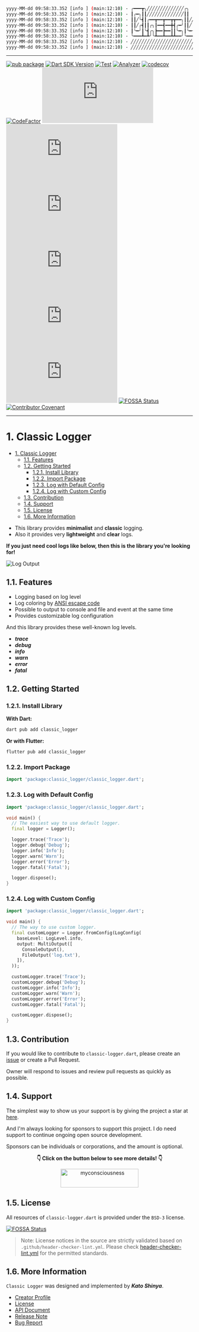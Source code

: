 ```bash
yyyy-MM-dd 09:58:33.352 [info ] (main:12:10) - ╭━━━┳╮╱╱╱╱╱╱╱╱╱╱╱╱╱╱╭╮
yyyy-MM-dd 09:58:33.352 [info ] (main:12:10) - ┃╭━╮┃┃╱╱╱╱╱╱╱╱╱╱╱╱╱╱┃┃
yyyy-MM-dd 09:58:33.352 [info ] (main:12:10) - ┃┃╱╰┫┃╭━━┳━━┳━━┳┳━━╮┃┃╱╱╭━━┳━━┳━━┳━━┳━╮
yyyy-MM-dd 09:58:33.352 [info ] (main:12:10) - ┃┃╱╭┫┃┃╭╮┃━━┫━━╋┫╭━╯┃┃╱╭┫╭╮┃╭╮┃╭╮┃┃━┫╭╯
yyyy-MM-dd 09:58:33.352 [info ] (main:12:10) - ┃╰━╯┃╰┫╭╮┣━━┣━━┃┃╰━╮┃╰━╯┃╰╯┃╰╯┃╰╯┃┃━┫┃
yyyy-MM-dd 09:58:33.352 [info ] (main:12:10) - ╰━━━┻━┻╯╰┻━━┻━━┻┻━━╯╰━━━┻━━┻━╮┣━╮┣━━┻╯
yyyy-MM-dd 09:58:33.352 [info ] (main:12:10) - ╱╱╱╱╱╱╱╱╱╱╱╱╱╱╱╱╱╱╱╱╱╱╱╱╱╱╱╭━╯┣━╯┃
yyyy-MM-dd 09:58:33.352 [info ] (main:12:10) - ╱╱╱╱╱╱╱╱╱╱╱╱╱╱╱╱╱╱╱╱╱╱╱╱╱╱╱╰━━┻━━╯
```

---

[![pub package](https://img.shields.io/pub/v/classic_logger.svg?logo=dart&logoColor=00b9fc)](https://pub.dartlang.org/packages/classic_logger)
[![Dart SDK Version](https://badgen.net/pub/sdk-version/classic_logger)](https://pub.dev/packages/classic_logger/)
[![Test](https://github.com/myConsciousness/classic-logger.dart/actions/workflows/test.yml/badge.svg)](https://github.com/myConsciousness/classic-logger.dart/actions/workflows/test.yml)
[![Analyzer](https://github.com/myConsciousness/classic-logger.dart/actions/workflows/analyzer.yml/badge.svg)](https://github.com/myConsciousness/classic-logger.dart/actions/workflows/analyzer.yml)
[![codecov](https://codecov.io/gh/myConsciousness/classic-logger.dart/branch/main/graph/badge.svg?token=WNTKO88X2O)](https://codecov.io/gh/myConsciousness/classic-logger.dart)
[![CodeFactor](https://www.codefactor.io/repository/github/myConsciousness/classic-logger.dart/badge)](https://www.codefactor.io/repository/github/myConsciousness/classic-logger.dart)
[![Issues](https://img.shields.io/github/issues/myConsciousness/classic-logger.dart?logo=github&logoColor=white)](https://github.com/myConsciousness/classic-logger.dart/issues)
[![Pull Requests](https://img.shields.io/github/issues-pr/myConsciousness/classic-logger.dart?logo=github&logoColor=white)](https://github.com/myConsciousness/classic-logger.dart/pulls)
[![Stars](https://img.shields.io/github/stars/myConsciousness/classic-logger.dart?logo=github&logoColor=white)](https://github.com/myConsciousness/classic-logger.dart)
[![Code size](https://img.shields.io/github/languages/code-size/myConsciousness/classic-logger.dart?logo=github&logoColor=white)](https://github.com/myConsciousness/classic-logger.dart)
[![Last Commits](https://img.shields.io/github/last-commit/myConsciousness/classic-logger.dart?logo=git&logoColor=white)](https://github.com/myConsciousness/classic-logger.dart/commits/main)
[![License](https://img.shields.io/github/license/myConsciousness/classic-logger.dart?logo=open-source-initiative&logoColor=green)](https://github.com/myConsciousness/classic-logger.dart/blob/main/LICENSE)
[![FOSSA Status](https://app.fossa.com/api/projects/git%2Bgithub.com%2FmyConsciousness%2Fclassic-logger.dart.svg?type=shield)](https://app.fossa.com/projects/git%2Bgithub.com%2FmyConsciousness%2Fclassic-logger.dart?ref=badge_shield)
[![Contributor Covenant](https://img.shields.io/badge/Contributor%20Covenant-2.1-4baaaa.svg)](https://github.com/myConsciousness/classic-logger.dart/blob/main/CODE_OF_CONDUCT.md)

---

# 1. Classic Logger

<!-- TOC -->

- [1. Classic Logger](#1-classic-logger)
  - [1.1. Features](#11-features)
  - [1.2. Getting Started](#12-getting-started)
    - [1.2.1. Install Library](#121-install-library)
    - [1.2.2. Import Package](#122-import-package)
    - [1.2.3. Log with Default Config](#123-log-with-default-config)
    - [1.2.4. Log with Custom Config](#124-log-with-custom-config)
  - [1.3. Contribution](#13-contribution)
  - [1.4. Support](#14-support)
  - [1.5. License](#15-license)
  - [1.6. More Information](#16-more-information)

<!-- /TOC -->

- This library provides **minimalist** and **classic** logging.
- Also it provides very **lightweight** and **clear** logs.

**If you just need cool logs like below, then this is the library you're looking for!**

![Log Output](https://user-images.githubusercontent.com/13072231/165417279-1cc2ea45-d758-44a6-8c98-6d74a295b4e0.png)

## 1.1. Features

- Logging based on log level
- Log coloring by [ANSI escape code](https://en.wikipedia.org/wiki/ANSI_escape_code)
- Possible to output to console and file and event at the same time
- Provides customizable log configuration

And this library provides these well-known log levels.

- **_trace_**
- **_debug_**
- **_info_**
- **_warn_**
- **_error_**
- **_fatal_**

## 1.2. Getting Started

### 1.2.1. Install Library

**With Dart:**

```bash
dart pub add classic_logger
```

**Or with Flutter:**

```bash
flutter pub add classic_logger
```

### 1.2.2. Import Package

```dart
import 'package:classic_logger/classic_logger.dart';
```

### 1.2.3. Log with Default Config

```dart
import 'package:classic_logger/classic_logger.dart';

void main() {
  // The easiest way to use default logger.
  final logger = Logger();

  logger.trace('Trace');
  logger.debug('Debug');
  logger.info('Info');
  logger.warn('Warn');
  logger.error('Error');
  logger.fatal('Fatal');

  logger.dispose();
}
```

### 1.2.4. Log with Custom Config

```dart
import 'package:classic_logger/classic_logger.dart';

void main() {
  // The way to use custom logger.
  final customLogger = Logger.fromConfig(LogConfig(
    baseLevel: LogLevel.info,
    output: MultiOutput([
      ConsoleOutput(),
      FileOutput('log.txt'),
    ]),
  ));

  customLogger.trace('Trace');
  customLogger.debug('Debug');
  customLogger.info('Info');
  customLogger.warn('Warn');
  customLogger.error('Error');
  customLogger.fatal('Fatal');

  customLogger.dispose();
}
```

## 1.3. Contribution

If you would like to contribute to `classic-logger.dart`, please create an [issue](https://github.com/myConsciousness/classic-logger.dart/issues) or create a Pull Request.

Owner will respond to issues and review pull requests as quickly as possible.

## 1.4. Support

The simplest way to show us your support is by giving the project a star at [here](https://github.com/myConsciousness/classic-logger.dart).

And I'm always looking for sponsors to support this project. I do need support to continue ongoing open source development.

Sponsors can be individuals or corporations, and the amount is optional.

<div align="center">
  <p>
    <b>👇 Click on the button below to see more details! 👇</b>
  </p>

  <p>
    <a href="https://github.com/sponsors/myconsciousness">
      <img src="https://cdn.ko-fi.com/cdn/kofi3.png?v=3" height="50" width="210" alt="myconsciousness" />
    </a>
  </p>
</div>

## 1.5. License

All resources of `classic-logger.dart` is provided under the `BSD-3` license.

[![FOSSA Status](https://app.fossa.com/api/projects/git%2Bgithub.com%2FmyConsciousness%2Fclassic-logger.dart.svg?type=large)](https://app.fossa.com/projects/git%2Bgithub.com%2FmyConsciousness%2Fclassic-logger.dart?ref=badge_large)

> Note:
> License notices in the source are strictly validated based on `.github/header-checker-lint.yml`. Please check [header-checker-lint.yml](https://github.com/myConsciousness/classic-logger.dart/tree/main/.github/header-checker-lint.yml) for the permitted standards.

## 1.6. More Information

`Classic Logger` was designed and implemented by **_Kato Shinya_**.

- [Creator Profile](https://github.com/myConsciousness)
- [License](https://github.com/myConsciousness/classic-logger.dart/blob/main/LICENSE)
- [API Document](https://pub.dev/documentation/classic_logger/latest/classic_logger/classic_logger.html)
- [Release Note](https://github.com/myConsciousness/classic-logger.dart/releases)
- [Bug Report](https://github.com/myConsciousness/classic-logger.dart/issues)
